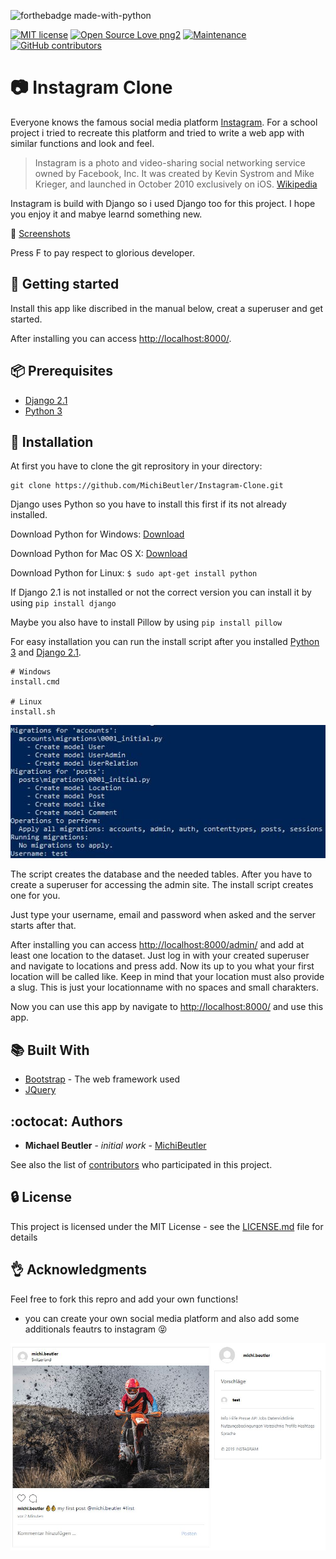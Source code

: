 ![forthebadge made-with-python](http://ForTheBadge.com/images/badges/made-with-python.svg)

[![MIT license](https://img.shields.io/badge/License-MIT-blue.svg)](https://lbesson.mit-license.org/)
[![Open Source Love png2](https://badges.frapsoft.com/os/v2/open-source.png?v=103)](https://github.com/ellerbrock/open-source-badges/)
[![Maintenance](https://img.shields.io/badge/Maintained%3F-yes-green.svg)](https://GitHub.com/MichiBeutler/Instagram-Clone/graphs/commit-activity)
[![GitHub contributors](https://img.shields.io/github/contributors/MichiBeutler/Instagram-Clone.svg)](https://GitHub.com/MichiBeutler/Instagram-Clone/graphs/contributors/)

#  :camera: Instagram Clone

Everyone knows the famous social media platform [Instagram](https://instagram.com). For a school project i tried to recreate this platform and tried to write a web app with similar functions and look and feel.

> Instagram is a photo and video-sharing social networking service owned by Facebook, Inc. It was created by Kevin Systrom and Mike Krieger, and launched in October 2010 exclusively on iOS.
[Wikipedia](https://en.wikipedia.org/wiki/Instagram)

Instagram is build with Django so i used Django too for this project. I hope you enjoy it and mabye learnd something new.

:mag_right: [Screenshots](https://github.com/MichiBeutler/Instagram-Clone/blob/master/sreenshots/screenshots.md)

Press F to pay respect to glorious developer.

## :checkered_flag: Getting started
Install this app like discribed in the manual below, creat a superuser and get started.

After installing you can access [http://localhost:8000/](http://localhost:8000/).

## :package: Prerequisites

* [Django 2.1](https://www.djangoproject.com/)
* [Python 3](https://www.python.org)

## :rocket: Installation
At first you have to clone the git reprository in your directory:
```
git clone https://github.com/MichiBeutler/Instagram-Clone.git
```

Django uses Python so you have to install this first if its not already installed.

Download Python for Windows: [Download](https://www.python.org/downloads/windows/)

Download Python for Mac OS X: [Download](https://www.python.org/downloads/mac-osx/)

Download Python for Linux: `$ sudo apt-get install python`


If Django 2.1 is not installed or not the correct version you can install it by using `pip install django`

Maybe you also have to install Pillow by using `pip install pillow`

For easy installation you can run the install script after you installed [Python 3](https://www.python.org) and [Django 2.1](https://www.djangoproject.com/).

```
# Windows
install.cmd

# Linux
install.sh
```
![Install Script Screenshot](https://github.com/MichiBeutler/Instagram-Clone/blob/master/sreenshots/install.cmd.jpg)

The script creates the database and the needed tables. After you have to create a superuser for accessing the admin site. The install script creates one for you.

Just type your username, email and password when asked and the server starts after that.

After installing you can access [http://localhost:8000/admin/](http://localhost:8000/admin/) and add at least one location to the dataset. Just log in with your created superuser and navigate to locations and press add. Now its up to you what your first location will be called like. Keep in mind that your location must also provide a slug. This is just your locationname with no spaces and small charakters.

Now you can use this app by navigate to [http://localhost:8000/](http://localhost:8000/) and use this app.

## :books: Built With

* [Bootstrap](https://getbootstrap.com/) - The web framework used
* [JQuery](https://jquery.com/)

## :octocat: Authors
* **Michael Beutler** - *initial work* - [MichiBeutler](https://github.com/MichiBeutler)

See also the list of [contributors](https://github.com/MichiBeutler/Instagram-Clone/graphs/contributors) who participated in this project.

## :lock: License
This project is licensed under the MIT License - see the [LICENSE.md](https://github.com/MichiBeutler/Instagram-Clone/blob/master/LICENSE) file for details
      
## :ok_hand: Acknowledgments
Feel free to fork this repro and add your own functions!
* you can create your own social media platform and also add some additionals feautrs to instagram :stuck_out_tongue_closed_eyes:


![Feed Screenshot](https://github.com/MichiBeutler/Instagram-Clone/blob/master/sreenshots/feed.jpg)
